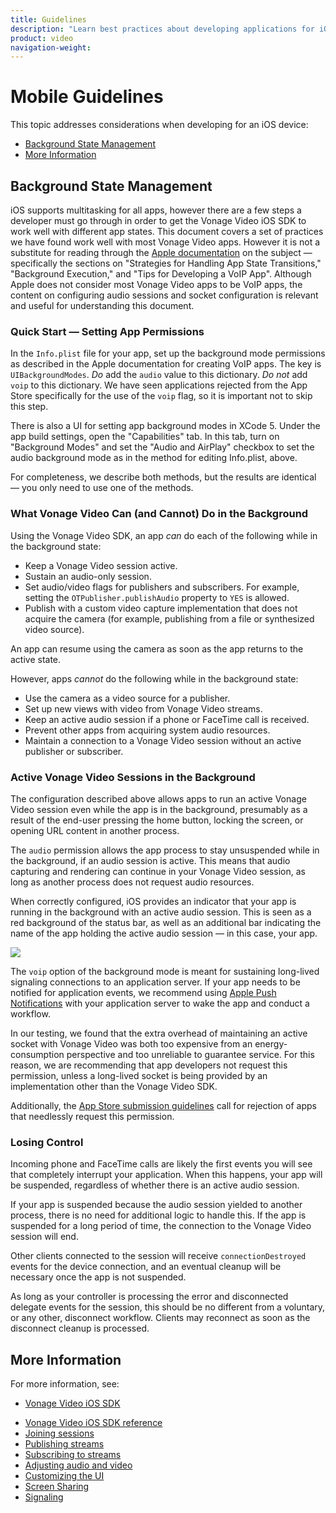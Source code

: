 ```yaml
---
title: Guidelines
description: "Learn best practices about developing applications for iOS. Learn about background state management for iOS applications, and find links to useful articles about iOS development."
product: video
navigation-weight:
---
```


# Mobile Guidelines

This topic addresses considerations when developing for an iOS device:

* [Background State Management](#background-state-management)
* [More Information](#more-information)

## Background State Management

iOS supports multitasking for all apps, however there are a few steps a developer must go through in order to get the Vonage Video iOS SDK to work well with different app states. This document covers a set of practices we have found work well with most Vonage Video apps. However it is not a substitute for reading through the [Apple documentation](https://developer.apple.com/library/ios/documentation/iphone/conceptual/iphoneosprogrammingguide/) on the subject — specifically the sections on "Strategies for Handling App State Transitions," "Background Execution," and "Tips for Developing a VoIP App". Although Apple does not consider most Vonage Video apps to be VoIP apps, the content on configuring audio sessions and socket configuration is relevant and useful for understanding this document.

### Quick Start — Setting App Permissions

In the `Info.plist` file for your app, set up the background mode permissions as described in the Apple documentation for creating VoIP apps. The key is `UIBackgroundModes`. _Do_ add the `audio` value to this dictionary. _Do not_ add `voip` to this dictionary. We have seen applications rejected from the App Store specifically for the use of the `voip` flag, so it is important not to skip this step.

There is also a UI for setting app background modes in XCode 5. Under the app build settings, open the "Capabilities" tab. In this tab, turn on "Background Modes" and set the "Audio and AirPlay" checkbox to set the audio background mode as in the method for editing Info.plist, above.

For completeness, we describe both methods, but the results are identical — you only need to use one of the methods.

### What Vonage Video Can (and Cannot) Do in the Background

Using the Vonage Video SDK, an app _can_ do each of the following while in the background state:

* Keep a Vonage Video session active.
* Sustain an audio-only session.
* Set audio/video flags for publishers and subscribers. For example, setting the `OTPublisher.publishAudio` property to `YES` is allowed.
* Publish with a custom video capture implementation that does not acquire the camera (for example, publishing from a file or synthesized video source).

An app can resume using the camera as soon as the app returns to the active state.

However, apps _cannot_ do the following while in the background state:

* Use the camera as a video source for a publisher.
* Set up new views with video from Vonage Video streams.
* Keep an active audio session if a phone or FaceTime call is received.
* Prevent other apps from acquiring system audio resources.
* Maintain a connection to a Vonage Video session without an active publisher or subscriber.

### Active Vonage Video Sessions in the Background

The configuration described above allows apps to run an active Vonage Video session even while the app is in the background, presumably as a result of the end-user pressing the home button, locking the screen, or opening URL content in another process.

The `audio` permission allows the app process to stay unsuspended while in the background, if an audio session is active. This means that audio capturing and rendering can continue in your Vonage Video session, as long as another process does not request audio resources.

When correctly configured, iOS provides an indicator that your app is running in the background with an active audio session. This is seen as a red background of the status bar, as well as an additional bar indicating the name of the app holding the active audio session — in this case, your app.

![](/images/video/ios-background-audio.png)

The `voip` option of the background mode is meant for sustaining long-lived signaling connections to an application server. If your app needs to be notified for application events, we recommend using [Apple Push Notifications](https://developer.apple.com/library/ios/documentation/NetworkingInternet/Conceptual/RemoteNotificationsPG/) with your application server to wake the app and conduct a workflow.

In our testing, we found that the extra overhead of maintaining an active socket with Vonage Video was both too expensive from an energy-consumption perspective and too unreliable to guarantee service. For this reason, we are recommending that app developers not request this permission, unless a long-lived socket is being provided by an implementation other than the Vonage Video SDK. 

Additionally, the [App Store submission guidelines](https://developer.apple.com/app-store/review/) call for rejection of apps that needlessly request this permission.

### Losing Control

Incoming phone and FaceTime calls are likely the first events you will see that completely interrupt your application. When this happens, your app will be suspended, regardless of whether there is an active audio session.

If your app is suspended because the audio session yielded to another process, there is no need for additional logic to handle this. If the app is suspended for a long period of time, the connection to the Vonage Video session will end.

Other clients connected to the session will receive `connectionDestroyed` events for the device connection, and an eventual cleanup will be necessary once the app is not suspended.

As long as your controller is processing the error and disconnected delegate events for the session, this should be no different from a voluntary, or any other, disconnect workflow. Clients may reconnect as soon as the disconnect cleanup is processed.

## More Information

For more information, see:

* [Vonage Video iOS SDK](/video/client-sdks/ios/overview)

<!-- OPT-TODO: * [Vonage Video iOS SDK release notes](/developer/sdks/ios/release-notes.html) -->

* [Vonage Video iOS SDK reference](/sdk/stitch/video-ios-reference/)
* [Joining sessions](/video/tutorials/joining-a-session/introduction/swift/)
* [Publishing streams](/video/tutorials/publish-streams/introduction/swift/)
* [Subscribing to streams](/video/tutorials/video-signaling/introduction/swift/)
* [Adjusting audio and video](/video/tutorials/audio-video/introduction/swift/)
* [Customizing the UI](//video/tutorials/video-ui-customization/introduction/swift/)
* [Screen Sharing](/video/tutorials/video-screen-sharing/introduction/swift/)
* [Signaling](/video/tutorials/video-signaling/introduction/swift)
